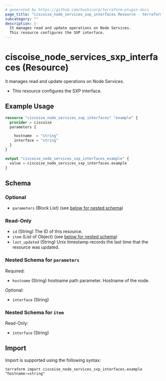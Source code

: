 ```yaml
---
# generated by https://github.com/hashicorp/terraform-plugin-docs
page_title: "ciscoise_node_services_sxp_interfaces Resource - terraform-provider-ciscoise"
subcategory: ""
description: |-
  It manages read and update operations on Node Services.
  This resource configures the SXP interface.
---
```


# ciscoise_node_services_sxp_interfaces (Resource)

It manages read and update operations on Node Services.

- This resource configures the SXP interface.

## Example Usage

```terraform
resource "ciscoise_node_services_sxp_interfaces" "example" {
  provider = ciscoise
  parameters {

    hostname  = "string"
    interface = "string"
  }
}

output "ciscoise_node_services_sxp_interfaces_example" {
  value = ciscoise_node_services_sxp_interfaces.example
}
```

<!-- schema generated by tfplugindocs -->
## Schema

### Optional

- `parameters` (Block List) (see [below for nested schema](#nestedblock--parameters))

### Read-Only

- `id` (String) The ID of this resource.
- `item` (List of Object) (see [below for nested schema](#nestedatt--item))
- `last_updated` (String) Unix timestamp records the last time that the resource was updated.

<a id="nestedblock--parameters"></a>
### Nested Schema for `parameters`

Required:

- `hostname` (String) hostname path parameter. Hostname of the node.

Optional:

- `interface` (String)


<a id="nestedatt--item"></a>
### Nested Schema for `item`

Read-Only:

- `interface` (String)

## Import

Import is supported using the following syntax:

```shell
terraform import ciscoise_node_services_sxp_interfaces.example "hostname:=string"
```
